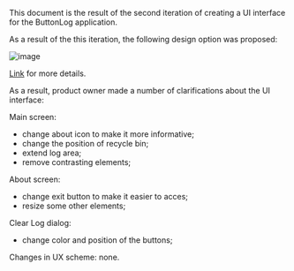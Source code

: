 This document is the result of the second iteration of creating a UI interface for the ButtonLog application.

As a result of the this iteration, the following design option was proposed:

![image](https://user-images.githubusercontent.com/82474250/195077142-23b897a1-a134-47e0-b8c8-5e4e1d550482.png)


[Link](https://www.figma.com/file/CCTH8dHGP8VzqF1XrrqAWu/ButtonLog-UI?node-id=1%3A136) for more details. 

As a result, product owner made a number of clarifications about the UI interface: 

Main screen:
- change about icon to make it more informative;
- change the position of recycle bin;
- extend log area;
- remove contrasting elements;

About screen:
- change exit button to make it easier to acces;
- resize some other elements;

Clear Log dialog:
- change color and position of the buttons;

Changes in UX scheme: none.
